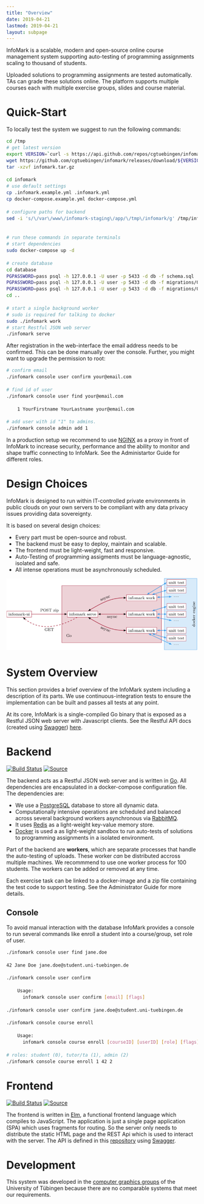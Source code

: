 ```yaml
---
title: "Overview"
date: 2019-04-21
lastmod: 2019-04-21
layout: subpage
---
```



InfoMark is a scalable, modern and open-source online
course management system supporting auto-testing of programming assignments scaling to thousand of students.

Uploaded solutions to programming assignments are tested automatically. TAs can grade these solutions online. The platform supports multiple courses each with multiple exercise groups, slides and course material.

# Quick-Start

To locally test the system we suggest to run the following commands:

```bash
cd /tmp
# get latest version
export VERSION=`curl -s https://api.github.com/repos/cgtuebingen/infomark/releases/latest | grep -oP '"tag_name": "\K(.*)(?=")'`
wget https://github.com/cgtuebingen/infomark/releases/download/${VERSION}/infomark.tar.gz
tar -xzvf infomark.tar.gz

cd infomark
# use default settings
cp .infomark.example.yml .infomark.yml
cp docker-compose.example.yml docker-compose.yml

# configure paths for backend
sed -i 's/\/var\/www\/infomark-staging\/app/\/tmp\/infomark/g' /tmp/infomark/.infomark.yml


# run these commands in separate terminals
# start dependencies
sudo docker-compose up -d

# create database
cd database
PGPASSWORD=pass psql -h 127.0.0.1 -U user -p 5433 -d db -f schema.sql
PGPASSWORD=pass psql -h 127.0.0.1 -U user -p 5433 -d db -f migrations/0.0.1alpha14.sql
PGPASSWORD=pass psql -h 127.0.0.1 -U user -p 5433 -d db -f migrations/0.0.1alpha21.sql
cd ..

# start a single background worker
# sudo is required for talking to docker
sudo ./infomark work
# start Restful JSON web server
./infomark serve
```

After registration in the web-interface the email address needs to be confirmed. This can be done manually over the console. Further, you might want to upgrade the permission to root:

```bash
# confirm email
./infomark console user confirm your@email.com

# find id of user
./infomark console user find your@email.com

    1 YourFirstname YourLastname your@email.com

# add user with id "1" to admins.
./infomark console admin add 1
```

In a production setup we recommend to use [NGINX](https://www.nginx.org/) as a proxy in front of InfoMark to increase security, performance and the ability to monitor and shape traffic connecting to InfoMark. See the Administartor Guide for different roles.

# Design Choices

InfoMark is designed to run within IT-controlled private environments in public clouds
on your own servers to be compliant with any data privacy issues providing data sovereignty.

It is based on several design choices:

- Every part must be open-source and robust.
- The backend must be easy to deploy, maintain and scalable.
- The frontend must be light-weight, fast and responsive.
- Auto-Testing of programming assigments must be language-agnostic, isolated and safe.
- All intense operations must be asynchronously scheduled.

<div class="center"><img src="/images/illustrations/overview.png" /></div>

# System Overview

This section provides a brief overview of the InfoMark system including a description of its parts.
We use continuous-integration tests to ensure the implementation can be built and passes all tests at any point.

At its core, InfoMark is a single-compiled Go binary that is exposed as a Restful JSON web server with Javascript clients. See the Restful API docs (created using [Swagger](https://swagger.io/)) [here](https://infomark.org/swagger/).

# Backend
[![Build Status](https://ci.patwie.com/api/badges/cgtuebingen/infomark-backend/status.svg)](https://ci.patwie.com/cgtuebingen/infomark-backend)
[![Source](https://img.shields.io/badge/source-download-blue.svg)](https://github.com/cgtuebingen/infomark-backend)

The backend acts as a Restful JSON web server and is written in [Go](https://golang.org/). All dependencies are encapsulated in a docker-compose configuration file. The dependencies are:

- We use a [PostgreSQL](https://www.postgresql.org/) database to store all dynamic data.
- Computationally intensive operations are scheduled and balanced across several background workers asynchronous via [RabbitMQ](https://www.rabbitmq.com/).
- It uses [Redis](https://redis.io/) as a light-weight key-value memory store.
- [Docker](https://www.docker.com/) is used a as light-weight sandbox to run auto-tests of  solutions to programming assignments in a isolated environment.

Part of the backend are **workers**, which are separate processes that handle the auto-testing of uploads. These worker *can* be distributed accross multiple machines. We recommmend to use one worker process for 100 students. The workers can be added or removed at any time.

Each exercise task can be linked to a docker-image and a zip file containing the test code to support testing. See the Administrator Guide for more details.

## Console

To avoid manual interaction with the database InfoMark provides a console to run several commands like enroll a student into a course/group, set role of user.

```bash
./infomark console user find jane.doe

42 Jane Doe jane.doe@student.uni-tuebingen.de

./infomark console user confirm

    Usage:
      infomark console user confirm [email] [flags]

./infomark console user confirm jane.doe@student.uni-tuebingen.de

./infomark console course enroll

    Usage:
      infomark console course enroll [courseID] [userID] [role] [flags]

# roles: student (0), tutor/ta (1), admin (2)
./infomark console course enroll 1 42 2

```

# Frontend
[![Build Status](https://ci.patwie.com/api/badges/cgtuebingen/infomark-ui/status.svg)](https://ci.patwie.com/cgtuebingen/infomark-ui)
[![Source](https://img.shields.io/badge/source-download-blue.svg)](https://github.com/cgtuebingen/infomark-ui)

The frontend is written in [Elm](https://elm-lang.org/), a functional frontend language which compiles to JavaScript. The application is just a single page application (SPA) which uses fragments for
routing. So the server only needs to distribute the static HTML page and the REST Api which is used to
interact with the server. The API is defined in this [repository](https://github.com/cgtuebingen/infomark-swagger)
using [Swagger](https://swagger.io/).


# Development

This system was developed in the [computer graphics groups](https://uni-tuebingen.de/en/faculties/faculty-of-science/departments/computer-science/lehrstuehle/computergrafik/computer-graphics/) of the University of Tübingen because there are no comparable systems that meet our requirements.